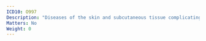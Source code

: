 ```yaml
---
ICD10: O997
Description: "Diseases of the skin and subcutaneous tissue complicating pregnancy, childbirth and the puerperium"
Matters: No
Weight: 0
---
```


